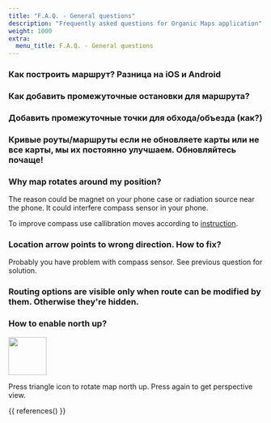 ```yaml
---
title: "F.A.Q. - General questions"
description: "Frequently asked questions for Organic Maps application"
weight: 1000
extra:
  menu_title: F.A.Q. - General questions
---
```


### Как построить маршрут? Разница на iOS и Android

### Как добавить промежуточные остановки для маршрута?

### Добавить промежуточные точки для обхода/объезда (как?)

### Кривые роуты/маршруты если не обновляете карты или не все карты, мы их постоянно улучшаем. Обновляйтесь почаще!

### Why map rotates around my position?

The reason could be magnet on your phone case or radiation source near the phone. It could interfere compass sensor in your phone.

To improve compass use callibration moves according to [instruction](https://www.youtube.com/watch?v=-Uq7AmSAjt8).

### Location arrow points to wrong direction. How to fix?

Probably you have problem with compass sensor. See previous question for solution.

### Routing options are visible only when route can be modified by them. Otherwise they're hidden.

### How to enable north up?

<img src="/images/faq/faq-map-location-icon-4.png" width="75px"/>

Press triangle icon to rotate map north up. Press again to get perspective view.


{{ references() }}

[github]: https://github.com/organicmaps/organicmaps
[license]: http://www.apache.org/licenses/LICENSE-2.0
[copyright]: https://github.com/organicmaps/organicmaps/blob/master/data/copyright.html

